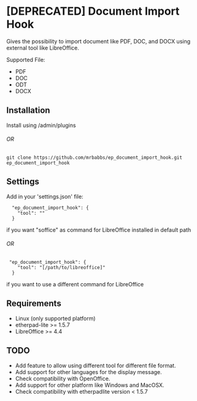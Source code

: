 
# [DEPRECATED] Document Import Hook

Gives the possibility to import document like PDF, DOC, and DOCX using
external tool like LibreOffice.

Supported File:
* PDF
* DOC
* ODT
* DOCX

## Installation

Install using /admin/plugins 

###### OR

```
git clone https://github.com/mrbabbs/ep_document_import_hook.git ep_document_import_hook
```

## Settings

Add in your 'settings.json' file:

```
  "ep_document_import_hook": {
    "tool": ""
  }
```

if you want "soffice" as command for LibreOffice installed in default path

###### OR

```
 "ep_document_import_hook": {
    "tool": "[/path/to/libreoffice]"
  }
```

if you want to use a different command for LibreOffice

## Requirements

* Linux (only supported platform)
* etherpad-lite >= 1.5.7
* LibreOffice >= 4.4

## TODO

* Add feature to allow using different tool for different file format.
* Add support for other languages for the display message.
* Check compatibility with OpenOffice.
* Add support for other platform like Windows and MacOSX.
* Check compatibility with etherpadlite version < 1.5.7
